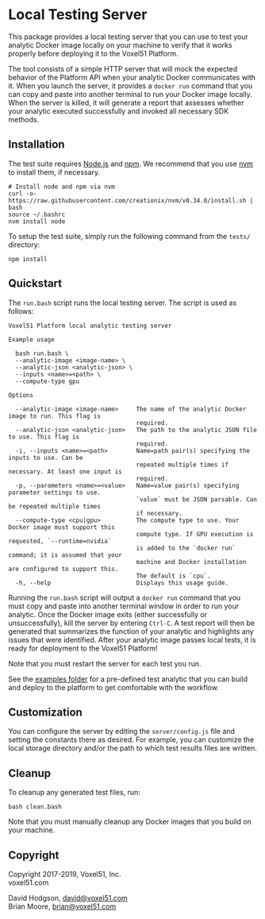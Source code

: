# Local Testing Server

This package provides a local testing server that you can use to test your
analytic Docker image locally on your machine to verify that it works properly
before deploying it to the Voxel51 Platform.

The tool consists of a simple HTTP server that will mock the expected
behavior of the Platform API when your analytic Docker communicates with it.
When you launch the server, it provides a `docker run` command that you can
copy and paste into another terminal to run your Docker image locally.
When the server is killed, it will generate a report that assesses
whether your analytic executed successfully and invoked all necessary SDK
methods.


## Installation

The test suite requires [Node.js](https://nodejs.org) and
[npm](https://www.npmjs.com). We recommend that you use
[nvm](https://github.com/creationix/nvm) to install them, if necessary.

```shell
# Install node and npm via nvm
curl -o- https://raw.githubusercontent.com/creationix/nvm/v0.34.0/install.sh | bash
source ~/.bashrc
nvm install node
```

To setup the test suite, simply run the following command from the `tests/`
directory:

```shell
npm install
```


## Quickstart

The `run.bash` script runs the local testing server. The script is used as
follows:

```
Voxel51 Platform local analytic testing server

Example usage

  bash run.bash \
  --analytic-image <image-name> \
  --analytic-json <analytic-json> \
  --inputs <name>=<path> \
  --compute-type gpu

Options

  --analytic-image <image-name>     The name of the analytic Docker image to run. This flag is
                                    required.
  --analytic-json <analytic-json>   The path to the analytic JSON file to use. This flag is
                                    required.
  -i, --inputs <name>=<path>        Name=path pair(s) specifying the inputs to use. Can be
                                    repeated multiple times if necessary. At least one input is
                                    required.
  -p, --parameters <name>=<value>   Name=value pair(s) specifying parameter settings to use.
                                    `value` must be JSON parsable. Can be repeated multiple times
                                    if necessary.
  --compute-type <cpu|gpu>          The compute type to use. Your Docker image must support this
                                    compute type. If GPU execution is requested, `--runtime=nvidia`
                                    is added to the `docker run` command; it is assumed that your
                                    machine and Docker installation are configured to support this.
                                    The default is `cpu`.
  -h, --help                        Displays this usage guide.
```

Running the `run.bash` script will output a `docker run` command that you must
copy and paste into another terminal window in order to run your analytic.
Once the Docker image exits (either successfully or unsuccessfully), kill the
server by entering `Ctrl-C`. A test report will then be generated that
summarizes the function of your analytic and highlights any issues that were
identified. After your analytic image passes local tests, it is ready for
deployment to the Voxel51 Platform!

Note that you must restart the server for each test you run.

See the [examples folder](https://github.com/voxel51/platform-sdk/tree/develop/examples)
for a pre-defined test analytic that you can build and deploy to the platform
to get comfortable with the workflow.


## Customization

You can configure the server by editing the `server/config.js` file and setting
the constants there as desired. For example, you can customize the local
storage directory and/or the path to which test results files are written.


## Cleanup

To cleanup any generated test files, run:

```
bash clean.bash
```

Note that you must manually cleanup any Docker images that you build on your
machine.


## Copyright

Copyright 2017-2019, Voxel51, Inc.<br>
voxel51.com

David Hodgson, david@voxel51.com<br>
Brian Moore, brian@voxel51.com
